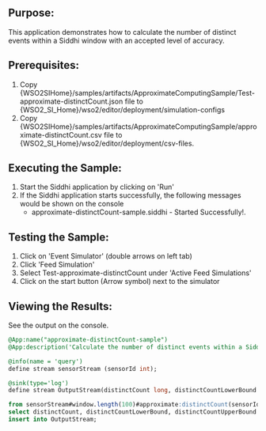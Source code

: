 
## Purpose:
This application demonstrates how to calculate the number of distinct events within a Siddhi window with an accepted level of accuracy.

## Prerequisites:
1. Copy {WSO2SIHome}/samples/artifacts/ApproximateComputingSample/Test-approximate-distinctCount.json file to {WSO2_SI_Home}/wso2/editor/deployment/simulation-configs
2. Copy {WSO2SIHome}/samples/artifacts/ApproximateComputingSample/approximate-distinctCount.csv file to {WSO2_SI_Home}/wso2/editor/deployment/csv-files.

## Executing the Sample:
1. Start the Siddhi application by clicking on 'Run'
2. If the Siddhi application starts successfully, the following messages would be shown on the console
    * approximate-distinctCount-sample.siddhi - Started Successfully!.

## Testing the Sample:
1. Click on 'Event Simulator' (double arrows on left tab)
2. Click 'Feed Simulation'
3. Select Test-approximate-distinctCount under 'Active Feed Simulations'
4. Click on the start button (Arrow symbol) next to the simulator

## Viewing the Results:
See the output on the console.

```sql
@App:name("approximate-distinctCount-sample")
@App:description('Calculate the number of distinct events within a Siddhi window with an accepted level of accuracy.')

@info(name = 'query')
define stream sensorStream (sensorId int);

@sink(type='log')
define stream OutputStream(distinctCount long, distinctCountLowerBound long, distinctCountUpperBound long);

from sensorStream#window.length(100)#approximate:distinctCount(sensorId, 0.01, 0.95)
select distinctCount, distinctCountLowerBound, distinctCountUpperBound
insert into OutputStream;
```